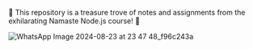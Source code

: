 🚀 This repository is a treasure trove of notes and assignments from the exhilarating Namaste Node.js course! 🚀

![WhatsApp Image 2024-08-23 at 23 47 48_f96c243a](https://github.com/user-attachments/assets/4fa28045-d6fb-4bb0-9fbe-85cbefc9cd05)

